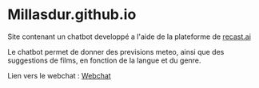 # Millasdur.github.io

Site contenant un chatbot developpé a l'aide de la plateforme de [recast.ai](https://recast.ai)

Le chatbot permet de donner des previsions meteo, ainsi que des suggestions de films, en fonction de la langue et du genre.

Lien vers le webchat :
[Webchat](https://millasdur.github.io/)
